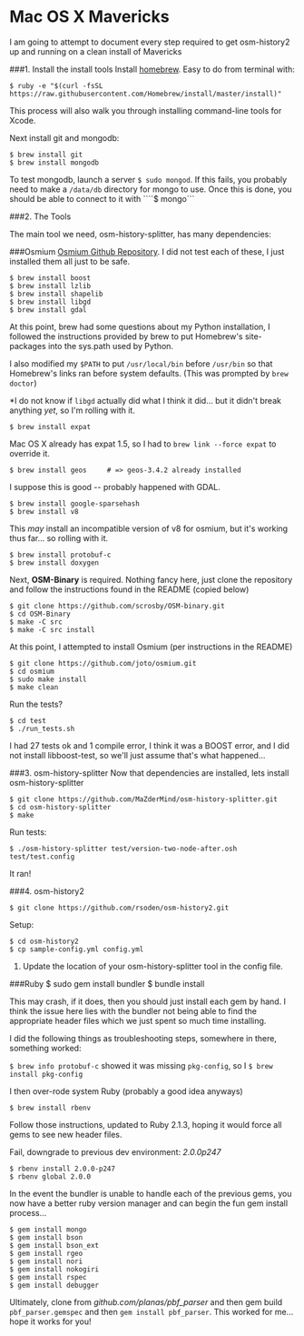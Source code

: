 Mac OS X Mavericks
==================

I am going to attempt to document every step required to get osm-history2 up and running on a clean install of Mavericks

###1. Install the install tools
Install [homebrew](http://brew.sh).  Easy to do from terminal with:

	$ ruby -e "$(curl -fsSL https://raw.githubusercontent.com/Homebrew/install/master/install)"

This process will also walk you through installing command-line tools for Xcode.


Next install git and mongodb:

	$ brew install git
	$ brew install mongodb
	
To test mongodb, launch a server ````$ sudo mongod````.  If this fails, you probably need to make a ````/data/db```` directory for mongo to use.  Once this is done, you should be able to connect to it with ````$ mongo```
	
	
###2. The Tools


The main tool we need, osm-history-splitter, has many dependencies: 

###Osmium
[Osmium Github Repository](https://github.com/joto/osmium).  I did not test each of these, I just installed them all just to be safe.

	$ brew install boost
	$ brew install lzlib
	$ brew install shapelib
	$ brew install libgd
	$ brew install gdal

At this point, brew had some questions about my Python installation, I followed the instructions provided by brew to put Homebrew's site-packages into the sys.path used by Python.

I also modified my ```$PATH``` to put ```/usr/local/bin``` before ```/usr/bin``` so that Homebrew's links ran before system defaults.  (This was prompted by ```brew doctor```)
	
*I do not know if ````libgd```` actually did what I think it did... but it didn't break anything _yet_, so I'm rolling with it.

	$ brew install expat

Mac OS X already has expat 1.5, so I had to ```brew link --force expat``` to override it.

	$ brew install geos 	# => geos-3.4.2 already installed

I suppose this is good -- probably happened with GDAL.

	$ brew install google-sparsehash
	$ brew install v8

This *may* install an incompatible version of v8 for osmium, but it's working thus far... so rolling with it.

	$ brew install protobuf-c
	$ brew install doxygen
	
Next, **OSM-Binary** is required.  Nothing fancy here, just clone the repository and follow the instructions found in the README (copied below)

	$ git clone https://github.com/scrosby/OSM-binary.git
	$ cd OSM-Binary
	$ make -C src
	$ make -C src install

At this point, I attempted to install Osmium (per instructions in the README)

	$ git clone https://github.com/joto/osmium.git
	$ cd osmium
	$ sudo make install
	$ make clean

Run the tests?

	$ cd test
	$ ./run_tests.sh
	
I had 27 tests ok and 1 compile error, I think it was a BOOST error, and I did not install libboost-test, so we'll just assume that's what happened...


###3. osm-history-splitter
Now that dependencies are installed, lets install osm-history-splitter

	$ git clone https://github.com/MaZderMind/osm-history-splitter.git
	$ cd osm-history-splitter
	$ make
	
Run tests: 

	$ ./osm-history-splitter test/version-two-node-after.osh test/test.config

It ran!

###4. osm-history2

	$ git clone https://github.com/rsoden/osm-history2.git
	
Setup: 

	$ cd osm-history2
	$ cp sample-config.yml config.yml

1. Update the location of your osm-history-splitter tool in the config file.


###Ruby
	$ sudo gem install bundler
	$ bundle install
	
This may crash, if it does, then you should just install each gem by hand.  I think the issue here lies with the bundler not being able to find the appropriate header files which we just spent so much time installing.

I did the following things as troubleshooting steps, somewhere in there, something worked:

```$ brew info protobuf-c``` showed it was missing ```pkg-config```, so I ```$ brew install pkg-config```

I then over-rode system Ruby (probably a good idea anyways)

	$ brew install rbenv

Follow those instructions, updated to Ruby 2.1.3, hoping it would force all gems to see new header files.

Fail, downgrade to previous dev environment: _2.0.0p247_

	$ rbenv install 2.0.0-p247
	$ rbenv global 2.0.0
	
	
In the event the bundler is unable to handle each of the previous gems, you now have a better ruby version manager and can begin the fun gem install process...
	
	$ gem install mongo
	$ gem install bson
	$ gem install bson_ext
	$ gem install rgeo
	$ gem install nori
	$ gem install nokogiri
	$ gem install rspec
	$ gem install debugger
	
Ultimately, clone from _github.com/planas/pbf_parser_ and then gem build ```pbf_parser.gemspec``` and then ```gem install pbf_parser```.  This worked for me... hope it works for you!